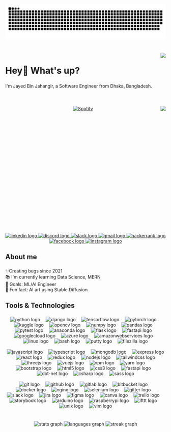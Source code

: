 <img src="https://raw.githubusercontent.com/jayeeed/jayeeed/output/snake.svg" alt="Snake animation" />

###

<br clear="both">

<img align="right" src="https://visitor-badge.laobi.icu/badge?page_id=jayeeed.jayeeed&" />

###

<h1 align="left">Hey👋 What's up?</h1>

###

<p align="left">I'm Jayed Bin Jahangir, a Software Engineer from Dhaka, Bangladesh.</p>

###

&nbsp;<div align="center">
  [![Spotify](https://xy3d-chi.vercel.app/api/spotify?background_color=0d1117&border_color=ffffff)](https://open.spotify.com/user/jayed990)
  <img align="right" height="400" src="https://media1.giphy.com/media/kSxi9DiWH4Q8q1Kbql/giphy.gif?cid=ecf05e4731846q4em2psrnydirtzw9njnh2kp2abnq7f48me&ep=v1_stickers_search&rid=giphy.gif&ct=s"
    />
    
</div>

###

<br clear="both">

<div align="center">
  <a href="https://www.linkedin.com/in/xayed/" target="_blank" rel="noopener noreferrer">
    <img src="https://raw.githubusercontent.com/maurodesouza/profile-readme-generator/master/src/assets/icons/social/linkedin/default.svg" width="60" height="40" alt="linkedin logo"/>
  </a>
  <a href="https://discord.gg/dYj8tQq3yw" target="_blank">
    <img src="https://raw.githubusercontent.com/maurodesouza/profile-readme-generator/master/src/assets/icons/social/discord/default.svg" width="60" height="40" alt="discord logo"  />
  </a>
  <a href="https://join.slack.com/t/jayedgroup/shared_invite/zt-27wddakb5-Jy1OiVXaClSBh1iazRrzIQ" target="_blank">
    <img src="https://raw.githubusercontent.com/maurodesouza/profile-readme-generator/master/src/assets/icons/social/slack/default.svg" width="40" height="40" alt="slack logo"  />
  </a>
  <a href="mailto:jayedbinjahangir@gmail.com" target="_blank">
    <img src="https://raw.githubusercontent.com/maurodesouza/profile-readme-generator/master/src/assets/icons/social/gmail/default.svg" width="60" height="40" alt="gmail logo"  />
  </a>
  <a href="https://www.hackerrank.com/profile/jayedbinjahangir" target="_blank">
    <img src="https://raw.githubusercontent.com/maurodesouza/profile-readme-generator/master/src/assets/icons/social/hackerrank/default.svg" width="60" height="40" alt="hackerrank logo"  />
  </a>
  <a href="https://www.facebook.com/jayed.shibli/" target="_blank">
    <img src="https://raw.githubusercontent.com/maurodesouza/profile-readme-generator/master/src/assets/icons/social/facebook/default.svg" width="60" height="40" alt="facebook logo"  />
  </a>
  <a href="https://www.instagram.com/xaayed/" target="_blank">
    <img src="https://raw.githubusercontent.com/maurodesouza/profile-readme-generator/master/src/assets/icons/social/instagram/default.svg" width="60" height="40" alt="instagram logo" />
  </a>
</div>

###

<h2 align="left">About me</h2>

###

<p align="left">✨Creating bugs since 2021<br>📚 I'm currently learning Data Science, MERN<br>🎯 Goals: ML/AI Engineer<br>🎲 Fun fact: AI art using Stable Diffusion</p>

###

<h2 align="left">Tools & Technologies</h2>

###

<div align="center">
  <img src="https://cdn.jsdelivr.net/gh/devicons/devicon/icons/python/python-original.svg" height="26" alt="python logo"  />
  <img width="10" />
  <img src="https://cdn.jsdelivr.net/gh/devicons/devicon/icons/django/django-plain.svg" height="26" alt="django logo"  />
  <img width="10" />
  <img src="https://cdn.jsdelivr.net/gh/devicons/devicon/icons/tensorflow/tensorflow-original.svg" height="26" alt="tensorflow logo"  />
  <img width="10" />
  <img src="https://cdn.jsdelivr.net/gh/devicons/devicon/icons/pytorch/pytorch-original.svg" height="26" alt="pytorch logo"  />
  <img width="10" />
  <img src="https://cdn.jsdelivr.net/gh/devicons/devicon/icons/kaggle/kaggle-original.svg" height="26" alt="kaggle logo"  />
  <img width="10" />
  <img src="https://cdn.jsdelivr.net/gh/devicons/devicon/icons/opencv/opencv-original.svg" height="26" alt="opencv logo"  />
  <img width="10" />
  <img src="https://cdn.jsdelivr.net/gh/devicons/devicon/icons/numpy/numpy-original.svg" height="26" alt="numpy logo"  />
  <img width="10" />
  <img src="https://cdn.jsdelivr.net/gh/devicons/devicon/icons/pandas/pandas-original.svg" height="26" alt="pandas logo"  />
  <img width="10" />
  <img src="https://cdn.jsdelivr.net/gh/devicons/devicon/icons/pytest/pytest-original.svg" height="26" alt="pytest logo"  />
  <img width="10" />
  <img src="https://cdn.jsdelivr.net/gh/devicons/devicon/icons/anaconda/anaconda-original.svg" height="26" alt="anaconda logo"  />
  <img width="10" />
  <img src="https://cdn.jsdelivr.net/gh/devicons/devicon/icons/flask/flask-original.svg" height="26" alt="flask logo"  />
  <img width="10" />
  <img src="https://cdn.jsdelivr.net/gh/devicons/devicon/icons/fastapi/fastapi-original.svg" height="26" alt="fastapi logo"  />
  <img width="10" />
  <img src="https://cdn.jsdelivr.net/gh/devicons/devicon/icons/googlecloud/googlecloud-original.svg" height="26" alt="googlecloud logo"  />
  <img width="10" />
  <img src="https://cdn.jsdelivr.net/gh/devicons/devicon/icons/azure/azure-original.svg" height="26" alt="azure logo"  />
  <img width="10" />
  <img src="https://cdn.jsdelivr.net/gh/devicons/devicon/icons/amazonwebservices/amazonwebservices-original.svg" height="26" alt="amazonwebservices logo"  />
  <img width="10" />
  <img src="https://cdn.jsdelivr.net/gh/devicons/devicon/icons/linux/linux-original.svg" height="26" alt="linux logo"  />
  <img width="10" />
  <img src="https://cdn.jsdelivr.net/gh/devicons/devicon/icons/bash/bash-original.svg" height="26" alt="bash logo"  />
  <img width="10" />
  <img src="https://cdn.jsdelivr.net/gh/devicons/devicon/icons/putty/putty-original.svg" height="26" alt="putty logo"  />
  <img width="10" />
  <img src="https://cdn.jsdelivr.net/gh/devicons/devicon/icons/filezilla/filezilla-plain.svg" height="26" alt="filezilla logo"  />

  <br clear="both">
  <br clear="both">
  
  <img src="https://cdn.jsdelivr.net/gh/devicons/devicon/icons/javascript/javascript-original.svg" height="26" alt="javascript logo"  />
  <img width="10" />
  <img src="https://cdn.jsdelivr.net/gh/devicons/devicon/icons/typescript/typescript-original.svg" height="26" alt="typescript logo"  />
  <img width="10" />
  <img src="https://cdn.jsdelivr.net/gh/devicons/devicon/icons/mongodb/mongodb-original.svg" height="26" alt="mongodb logo"  />
  <img width="10" />
  <img src="https://cdn.jsdelivr.net/gh/devicons/devicon/icons/express/express-original.svg" height="26" alt="express logo"  />
  <img width="10" />
  <img src="https://cdn.jsdelivr.net/gh/devicons/devicon/icons/react/react-original.svg" height="26" alt="react logo"  />
  <img width="10" />
  <img src="https://cdn.jsdelivr.net/gh/devicons/devicon/icons/redux/redux-original.svg" height="26" alt="redux logo"  />
  <img width="10" />
  <img src="https://cdn.jsdelivr.net/gh/devicons/devicon/icons/nodejs/nodejs-original.svg" height="26" alt="nodejs logo"  />
  <img width="10" />
  <img src="https://cdn.jsdelivr.net/gh/devicons/devicon/icons/tailwindcss/tailwindcss-plain.svg" height="26" alt="tailwindcss logo"  />
  <img width="10" />
  <img src="https://cdn.jsdelivr.net/gh/devicons/devicon/icons/threejs/threejs-original.svg" height="26" alt="threejs logo"  />
  <img width="10" />
  <img src="https://cdn.jsdelivr.net/gh/devicons/devicon/icons/vuejs/vuejs-original.svg" height="26" alt="vuejs logo"  />
  <img width="10" />
  <img src="https://cdn.jsdelivr.net/gh/devicons/devicon/icons/npm/npm-original-wordmark.svg" height="26" alt="npm logo"  />
  <img width="10" />
  <img src="https://cdn.jsdelivr.net/gh/devicons/devicon/icons/yarn/yarn-original.svg" height="26" alt="yarn logo"  />
  <img width="10" />
  <img src="https://cdn.jsdelivr.net/gh/devicons/devicon/icons/bootstrap/bootstrap-original.svg" height="26" alt="bootstrap logo"  />
  <img width="10" />
  <img src="https://cdn.jsdelivr.net/gh/devicons/devicon/icons/html5/html5-original.svg" height="26" alt="html5 logo"  />
  <img width="10" />
  <img src="https://cdn.jsdelivr.net/gh/devicons/devicon/icons/css3/css3-original.svg" height="26" alt="css3 logo"  />
  <img width="10" />
  <img src="https://cdn.jsdelivr.net/gh/devicons/devicon/icons/fastapi/fastapi-original.svg" height="26" alt="fastapi logo"  />
  <img width="10" />
  <img src="https://cdn.jsdelivr.net/gh/devicons/devicon/icons/dot-net/dot-net-original.svg" height="26" alt="dot-net logo"  />
  <img width="10" />
  <img src="https://cdn.jsdelivr.net/gh/devicons/devicon/icons/csharp/csharp-original.svg" height="26" alt="csharp logo"  />
  <img width="10" />
  <img src="https://cdn.jsdelivr.net/gh/devicons/devicon/icons/sass/sass-original.svg" height="26" alt="sass logo"  />

  <br clear="both">
  <br clear="both">
  
  <img src="https://cdn.jsdelivr.net/gh/devicons/devicon/icons/git/git-original.svg" height="26" alt="git logo"  />
  <img width="10" />
  <img src="https://cdn.jsdelivr.net/gh/devicons/devicon/icons/github/github-original.svg" height="26" alt="github logo"  />
  <img width="10" />
  <img src="https://cdn.jsdelivr.net/gh/devicons/devicon/icons/gitlab/gitlab-original.svg" height="26" alt="gitlab logo"  />
  <img width="10" />
  <img src="https://cdn.jsdelivr.net/gh/devicons/devicon/icons/bitbucket/bitbucket-original.svg" height="26" alt="bitbucket logo"  />
  <img width="10" />
  <img src="https://cdn.jsdelivr.net/gh/devicons/devicon/icons/docker/docker-original.svg" height="26" alt="docker logo"  />
  <img width="10" />
  <img src="https://cdn.jsdelivr.net/gh/devicons/devicon/icons/nginx/nginx-original.svg" height="26" alt="nginx logo"  />
  <img width="10" />
  <img src="https://cdn.jsdelivr.net/gh/devicons/devicon/icons/selenium/selenium-original.svg" height="26" alt="selenium logo"  />
  <img width="10" />
  <img src="https://cdn.jsdelivr.net/gh/devicons/devicon/icons/gitter/gitter-plain.svg" height="26" alt="gitter logo"  />
  <img width="10" />
  <img src="https://cdn.jsdelivr.net/gh/devicons/devicon/icons/slack/slack-original.svg" height="26" alt="slack logo"  />
  <img width="10" />
  <img src="https://cdn.jsdelivr.net/gh/devicons/devicon/icons/jira/jira-original.svg" height="26" alt="jira logo"  />
  <img width="10" />
  <img src="https://cdn.jsdelivr.net/gh/devicons/devicon/icons/figma/figma-original.svg" height="26" alt="figma logo"  />
  <img width="10" />
  <img src="https://cdn.jsdelivr.net/gh/devicons/devicon/icons/canva/canva-original.svg" height="26" alt="canva logo"  />
  <img width="10" />
  <img src="https://cdn.jsdelivr.net/gh/devicons/devicon/icons/trello/trello-plain.svg" height="26" alt="trello logo"  />
  <img width="10" />
  <img src="https://cdn.jsdelivr.net/gh/devicons/devicon/icons/storybook/storybook-original.svg" height="26" alt="storybook logo"  />
  <img width="10" />
  <img src="https://cdn.jsdelivr.net/gh/devicons/devicon/icons/arduino/arduino-original.svg" height="26" alt="arduino logo"  />
  <img width="10" />
  <img src="https://cdn.jsdelivr.net/gh/devicons/devicon/icons/raspberrypi/raspberrypi-original.svg" height="26" alt="raspberrypi logo"  />
  <img width="10" />
  <img src="https://cdn.jsdelivr.net/gh/devicons/devicon/icons/ifttt/ifttt-original.svg" height="26" alt="ifttt logo"  />
  <img width="10" />
  <img src="https://cdn.jsdelivr.net/gh/devicons/devicon/icons/unix/unix-original.svg" height="26" alt="unix logo"  />
  <img width="10" />
  <img src="https://cdn.jsdelivr.net/gh/devicons/devicon/icons/vim/vim-original.svg" height="26" alt="vim logo"  />
</div>

###

<br clear="both">

<div align="center">
  <img src="https://github-readme-stats.vercel.app/api?username=jayeeed&hide_title=false&hide_rank=false&show_icons=true&include_all_commits=true&count_private=true&disable_animations=false&theme=dracula&locale=en&hide_border=false&order=1&custom_title=Stats" height="150" alt="stats graph"  />
  <img src="https://github-readme-stats.vercel.app/api/top-langs?username=jayeeed&locale=en&hide_title=false&layout=compact&card_width=320&langs_count=5&theme=dracula&hide_border=false&order=2&custom_title=Languages" height="150" alt="languages graph"  />
  <img src="https://streak-stats.demolab.com?user=jayeeed&locale=en&mode=weekly&theme=dracula&hide_border=false&border_radius=5&order=3" height="150" alt="streak graph"  />
</div>

###
